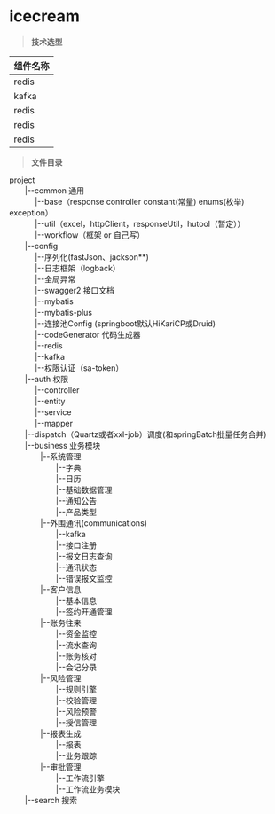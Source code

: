 # icecream

>**技术选型**  

|组件名称|
|---|
|redis|
|kafka|
|redis|
|redis|
|redis|



>**文件目录**

project  
　　|--common 通用                
　　　 |--base（response controller constant(常量) enums(枚举) exception）  
　　　 |--util（excel，httpClient，responseUtil，hutool（暂定））  
　　　 |--workflow（框架 or 自己写）    
　　|--config    
　　　 |--序列化(fastJson、jackson**)        
　　　 |--日志框架（logback）         
　　　 |--全局异常       
　　　 |--swagger2 接口文档               
　　　 |--mybatis        
　　　 |--mybatis-plus    
　　　 |--连接池Config (springboot默认HiKariCP或Druid)  
　　　 |--codeGenerator 代码生成器   
　　　 |--redis   
　　　 |--kafka   
　　　 |--权限认证（sa-token）    
　　|--auth 权限  
　　　 |--controller  
　　　 |--entity  
　　　 |--service  
　　　 |--mapper      
　　|--dispatch（Quartz或者xxl-job）调度(和springBatch批量任务合并)  
　　|--business 业务模块  
　　　　|--系统管理  
　　　　　　|--字典  
　　　　　　|--日历  
　　　　　　|--基础数据管理  
　　　　　　|--通知公告  
　　　　　　|--产品类型  
　　　　|--外围通讯(communications)  
　　　　　　|--kafka    
　　　　　　|--接口注册  
　　　　　　|--报文日志查询  
　　　　　　|--通讯状态  
　　　　　　|--错误报文监控  
　　　　|--客户信息  
　　　　　　|--基本信息  
　　　　　　|--签约开通管理  
　　　　|--账务往来  
　　　　　　|--资金监控  
　　　　　　|--流水查询  
　　　　　　|--账务核对  
　　　　　　|--会记分录  
　　　　|--风险管理  
　　　　　　|--规则引擎  
　　　　　　|--校验管理  
　　　　　　|--风险预警  
　　　　　　|--授信管理  
　　　　|--报表生成  
　　　　　　|--报表  
　　　　　　|--业务跟踪  
　　　　|--审批管理  
　　　　　　|--工作流引擎  
　　　　　　|--工作流业务模块  
　　|--search 搜索  

